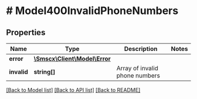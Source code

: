 # # Model400InvalidPhoneNumbers

## Properties

Name | Type | Description | Notes
------------ | ------------- | ------------- | -------------
**error** | [**\Smscx\Client\Model\Error**](Error.md) |  |
**invalid** | **string[]** | Array of invalid phone numbers |

[[Back to Model list]](../../README.md#models) [[Back to API list]](../../README.md#endpoints) [[Back to README]](../../README.md)
